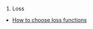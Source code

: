 1. Loss
* [How to choose loss functions](./Losses/)

<!-- | ID  | Topic           | References  |
|:---:|:---------------:|:------:|
|  1  | Loss         | [ref1](./Linux/)   |
<!-- |  2  |            | [Git](./Git/)       |
|  3  | Docker        | [Docker](./Docker)  | --> 
